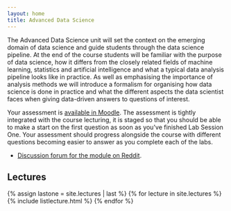 ```yaml
---
layout: home
title: Advanced Data Science
---
```


The Advanced Data Science unit will set the context on the emerging domain of data science and guide students through the data science pipeline. At the end of the course students will be familiar with the purpose of data science, how it differs from the closely related fields of machine learning, statistics and artificial intelligence and what a typical data analysis pipeline looks like in practice. As well as emphasising the importance of analysis methods we will introduce a formalism for organising how data science is done in practice and what the different aspects the data scientist faces when giving data-driven answers to questions of interest.

Your assessment is [available in Moodle](https://www.vle.cam.ac.uk/). The assessment is tightly integrated with the course lecturing, it is staged so that you should be able to make a start on the first question as soon as you've finished Lab Session One. Your assessment should progress alongside the course with different questions becoming easier to answer as you complete each of the labs.

* [Discussion forum for the module on Reddit](https://www.reddit.com/r/CST_ADS/).

## Lectures

{% assign lastone = site.lectures | last %}
{% for lecture in site.lectures %}
{% include listlecture.html %}
{% endfor %}
